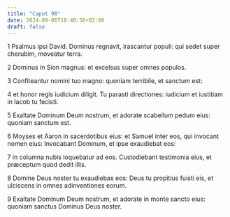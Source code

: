 ```yaml
---
title: "Caput 98"
date: 2024-09-06T18:40:56+02:00
draft: false
---
```




1 Psalmus ipsi David. Dominus regnavit, irascantur populi: qui sedet super cherubim, moveatur terra.

2 Dominus in Sion magnus: et excelsus super omnes populos.

3 Confiteantur nomini tuo magno: quoniam terribile, et sanctum est:

4 et honor regis iudicium diligit. Tu parasti directiones: iudicium et iustitiam in Iacob tu fecisti.

5 Exaltate Dominum Deum nostrum, et adorate scabellum pedum eius: quoniam sanctum est.

6 Moyses et Aaron in sacerdotibus eius: et Samuel inter eos, qui invocant nomen eius: Invocabant Dominum, et ipse exaudiebat eos:

7 in columna nubis loquebatur ad eos. Custodiebant testimonia eius, et præceptum quod dedit illis.

8 Domine Deus noster tu exaudiebas eos: Deus tu propitius fuisti eis, et ulciscens in omnes adinventiones eorum.

9 Exaltate Dominum Deum nostrum, et adorate in monte sancto eius: quoniam sanctus Dominus Deus noster.

